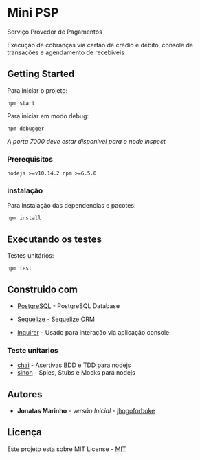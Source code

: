 # Mini PSP

Serviço Provedor de Pagamentos

Execução de cobranças via cartão de crédio e débito, console de transações e agendamento de recebiveis

## Getting Started

Para iniciar o projeto:

``
npm start
``

Para iniciar em modo debug:

``
npm debugger
``

_A porta 7000 deve estar disponivel para o node inspect_

### Prerequisitos

``
nodejs >=v10.14.2
npm >=6.5.0
``

### instalação

Para instalação das dependencias e pacotes:

``
npm install
``

## Executando os testes

Testes unitários:

``
npm test
``

## Construido com

* [PostgreSQL](https://www.postgresql.org/docs/) - PostgreSQL Database
* [Sequelize](https://sequelize.org/master/) - Sequelize ORM

* [inquirer](https://www.npmjs.com/package/inquirer#documentation) - Usado para interação via aplicação console

### Teste unitarios

* [chai](https://www.chaijs.com/) - Asertivas BDD e TDD para nodejs
* [sinon](https://sinonjs.org/releases/v7.4.1/) - Spies, Stubs e Mocks para nodejs

## Autores

* **Jonatas Marinho** - *versão Inicial* - [jhogoforboke](https://github.com/jhogoforboke)

## Licença

Este projeto esta sobre MIT License - [MIT](https://pt.wikipedia.org/wiki/Licen%C3%A7a_MIT)
